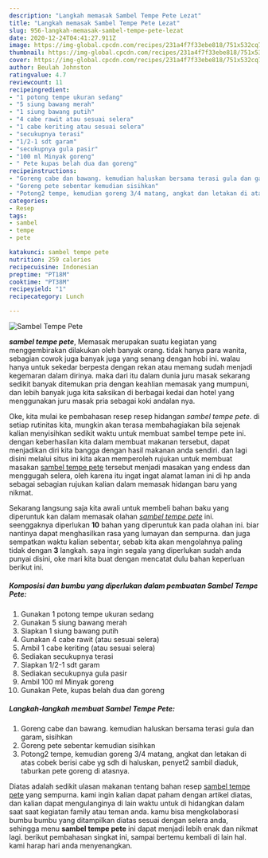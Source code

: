 ```yaml
---
description: "Langkah memasak Sambel Tempe Pete Lezat"
title: "Langkah memasak Sambel Tempe Pete Lezat"
slug: 956-langkah-memasak-sambel-tempe-pete-lezat
date: 2020-12-24T04:41:27.911Z
image: https://img-global.cpcdn.com/recipes/231a4f7f33ebe818/751x532cq70/sambel-tempe-pete-foto-resep-utama.jpg
thumbnail: https://img-global.cpcdn.com/recipes/231a4f7f33ebe818/751x532cq70/sambel-tempe-pete-foto-resep-utama.jpg
cover: https://img-global.cpcdn.com/recipes/231a4f7f33ebe818/751x532cq70/sambel-tempe-pete-foto-resep-utama.jpg
author: Beulah Johnston
ratingvalue: 4.7
reviewcount: 11
recipeingredient:
- "1 potong tempe ukuran sedang"
- "5 siung bawang merah"
- "1 siung bawang putih"
- "4 cabe rawit atau sesuai selera"
- "1 cabe keriting atau sesuai selera"
- "secukupnya terasi"
- "1/2-1 sdt garam"
- "secukupnya gula pasir"
- "100 ml Minyak goreng"
- " Pete kupas belah dua dan goreng"
recipeinstructions:
- "Goreng cabe dan bawang. kemudian haluskan bersama terasi gula dan garam, sisihkan"
- "Goreng pete sebentar kemudian sisihkan"
- "Potong2 tempe, kemudian goreng 3/4 matang, angkat dan letakan di atas cobek berisi cabe yg sdh di haluskan, penyet2 sambil diaduk, taburkan pete goreng di atasnya."
categories:
- Resep
tags:
- sambel
- tempe
- pete

katakunci: sambel tempe pete 
nutrition: 259 calories
recipecuisine: Indonesian
preptime: "PT18M"
cooktime: "PT38M"
recipeyield: "1"
recipecategory: Lunch

---
```



![Sambel Tempe Pete](https://img-global.cpcdn.com/recipes/231a4f7f33ebe818/751x532cq70/sambel-tempe-pete-foto-resep-utama.jpg)

<b><i>sambel tempe pete</i></b>, Memasak merupakan suatu kegiatan yang menggembirakan dilakukan oleh banyak orang. tidak hanya para wanita, sebagian cowok juga banyak juga yang senang dengan hobi ini. walau hanya untuk sekedar berpesta dengan rekan atau memang sudah menjadi kegemaran dalam dirinya. maka dari itu dalam dunia juru masak sekarang sedikit banyak ditemukan pria dengan keahlian memasak yang mumpuni, dan lebih banyak juga kita saksikan di berbagai kedai dan hotel yang menggunakan juru masak pria sebagai koki andalan nya.



Oke, kita mulai ke pembahasan resep resep hidangan <i>sambel tempe pete</i>. di setiap rutinitas kita, mungkin akan terasa membahagiakan bila sejenak kalian menyisihkan sedikit waktu untuk membuat sambel tempe pete ini. dengan keberhasilan kita dalam membuat makanan tersebut, dapat menjadikan diri kita bangga dengan hasil makanan anda sendiri. dan lagi disini melalui situs ini kita akan memperoleh rujukan untuk membuat masakan <u>sambel tempe pete</u> tersebut menjadi masakan yang endess dan menggugah selera, oleh karena itu ingat ingat alamat laman ini di hp anda sebagai sebagian rujukan kalian dalam memasak hidangan baru yang nikmat.


Sekarang langsung saja kita awali untuk membeli bahan baku yang diperuntuk kan dalam memasak olahan <u><i>sambel tempe pete</i></u> ini. seenggaknya diperlukan <b>10</b> bahan yang diperuntuk kan pada olahan ini. biar nantinya dapat menghasilkan rasa yang lumayan dan sempurna. dan juga sempatkan waktu kalian sebentar, sebab kita akan mengolahnya paling tidak dengan <b>3</b> langkah. saya ingin segala yang diperlukan sudah anda punyai disini, oke mari kita buat dengan mencatat dulu bahan keperluan berikut ini.

<!--inarticleads1-->

##### Komposisi dan bumbu yang diperlukan dalam pembuatan Sambel Tempe Pete:

1. Gunakan 1 potong tempe ukuran sedang
1. Gunakan 5 siung bawang merah
1. Siapkan 1 siung bawang putih
1. Gunakan 4 cabe rawit (atau sesuai selera)
1. Ambil 1 cabe keriting (atau sesuai selera)
1. Sediakan secukupnya terasi
1. Siapkan 1/2-1 sdt garam
1. Sediakan secukupnya gula pasir
1. Ambil 100 ml Minyak goreng
1. Gunakan  Pete, kupas belah dua dan goreng




<!--inarticleads2-->

##### Langkah-langkah membuat Sambel Tempe Pete:

1. Goreng cabe dan bawang. kemudian haluskan bersama terasi gula dan garam, sisihkan
1. Goreng pete sebentar kemudian sisihkan
1. Potong2 tempe, kemudian goreng 3/4 matang, angkat dan letakan di atas cobek berisi cabe yg sdh di haluskan, penyet2 sambil diaduk, taburkan pete goreng di atasnya.




Diatas adalah sedikit ulasan makanan tentang bahan resep <u>sambel tempe pete</u> yang sempurna. kami ingin kalian dapat paham dengan artikel diatas, dan kalian dapat mengulanginya di lain waktu untuk di hidangkan dalam saat saat kegiatan family atau teman anda. kamu bisa mengkolaborasi bumbu bumbu yang ditampilkan diatas sesuai dengan selera anda, sehingga menu <b>sambel tempe pete</b> ini dapat menjadi lebih enak dan nikmat lagi. berikut pembahasan singkat ini, sampai bertemu kembali di lain hal. kami harap hari anda menyenangkan.
